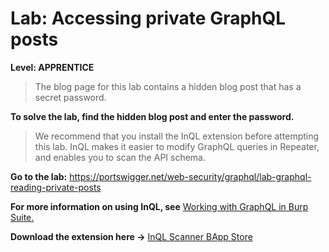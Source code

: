 # Lab: Accessing private GraphQL posts

**Level: APPRENTICE**

>The blog page for this lab contains a hidden blog post that has a secret password.

**To solve the lab, find the hidden blog post and enter the password.**

>We recommend that you install the InQL extension before attempting this lab. InQL makes it easier to modify GraphQL queries in Repeater, and enables you to scan the API schema.

**Go to the lab:**
https://portswigger.net/web-security/graphql/lab-graphql-reading-private-posts

**For more information on using InQL, see** [Working with GraphQL in Burp Suite.](https://portswigger.net/burp/documentation/desktop/testing-workflow/session-management/working-with-graphql)


**Download the extension here ->** [InQL Scanner BApp Store](https://portswigger.net/bappstore/296e9a0730384be4b2fffef7b4e19b1f)
